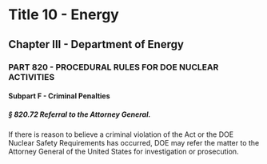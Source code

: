 
# Title 10 - Energy
## Chapter III - Department of Energy
### PART 820 - PROCEDURAL RULES FOR DOE NUCLEAR ACTIVITIES
#### Subpart F - Criminal Penalties
##### § 820.72 Referral to the Attorney General.

If there is reason to believe a criminal violation of the Act or the DOE Nuclear Safety Requirements has occurred, DOE may refer the matter to the Attorney General of the United States for investigation or prosecution.
